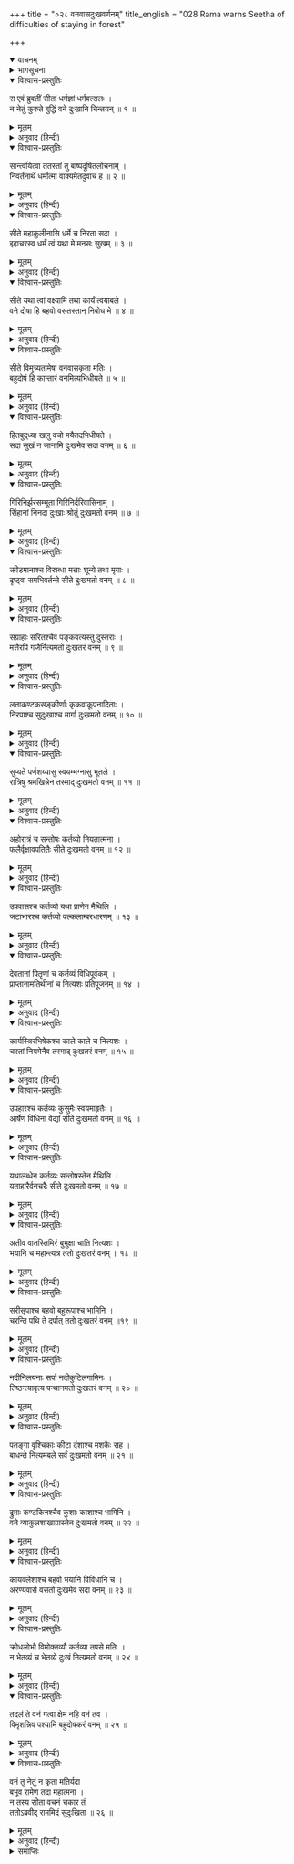 +++
title = "०२८ वनवासदुःखवर्णनम्"
title_english = "028 Rama warns Seetha of difficulties of staying in forest"

+++
<details open><summary>वाचनम्</summary>
<div caption="श्रीराम-हरिसीताराममूर्ति-घनपाठिभ्यां वचनम्" class="audioEmbed" src="https://archive.org/download/Ramayana-recitation-Sriram-harisItArAmamUrti-Ghanapaati-v2/Kanda_2/Kanda_2_AYK-028-Vanavasa_Dukka_Varnanam.mp3"></div>
</details>

<details><summary>भागसूचना</summary>

28. श्रीरामका वनवासके कष्टका वर्णन करते हुए सीताको वहाँ चलनेसे मना करना
</details>

<details open><summary>विश्वास-प्रस्तुतिः</summary>

स एवं ब्रुवतीं सीतां धर्मज्ञां धर्मवत्सलः ।  
न नेतुं कुरुते बुद्धिं वने दुःखानि चिन्तयन् ॥ १ ॥
</details>

<details><summary>मूलम्</summary>

स एवं ब्रुवतीं सीतां धर्मज्ञां धर्मवत्सलः ।  
न नेतुं कुरुते बुद्धिं वने दुःखानि चिन्तयन् ॥ १ ॥
</details>

<details><summary>अनुवाद (हिन्दी)</summary>

धर्मको जाननेवाली सीताके इस प्रकार कहनेपर भी धर्मवत्सल श्रीरामने वनमें होनेवाले दुःखोंको सोचकर उन्हें साथ ले जानेका विचार नहीं किया ॥ १ ॥
</details>

<details open><summary>विश्वास-प्रस्तुतिः</summary>

सान्त्वयित्वा ततस्तां तु बाष्पदूषितलोचनाम् ।  
निवर्तनार्थे धर्मात्मा वाक्यमेतदुवाच ह ॥ २ ॥
</details>

<details><summary>मूलम्</summary>

सान्त्वयित्वा ततस्तां तु बाष्पदूषितलोचनाम् ।  
निवर्तनार्थे धर्मात्मा वाक्यमेतदुवाच ह ॥ २ ॥
</details>

<details><summary>अनुवाद (हिन्दी)</summary>

सीताके नेत्रोंमें आँसू भरे हुए थे । धर्मात्मा श्रीराम उन्हें वनवासके विचारसे निवृत्त करनेके लिये सान्त्वना देते हुए इस प्रकार बोले— ॥ २ ॥
</details>

<details open><summary>विश्वास-प्रस्तुतिः</summary>

सीते महाकुलीनासि धर्मे च निरता सदा ।  
इहाचरस्व धर्मं त्वं यथा मे मनसः सुखम् ॥ ३ ॥
</details>

<details><summary>मूलम्</summary>

सीते महाकुलीनासि धर्मे च निरता सदा ।  
इहाचरस्व धर्मं त्वं यथा मे मनसः सुखम् ॥ ३ ॥
</details>

<details><summary>अनुवाद (हिन्दी)</summary>

‘सीते! तुम अत्यन्त उत्तम कुलमें उत्पन्न हुई हो और सदा धर्मके आचरणमें ही लगी रहती हो; अतःयहीं रहकर धर्मका पालन करो, जिससे मेरे मनको संतोष हो ॥
</details>

<details open><summary>विश्वास-प्रस्तुतिः</summary>

सीते यथा त्वां वक्ष्यामि तथा कार्यं त्वयाबले ।  
वने दोषा हि बहवो वसतस्तान् निबोध मे ॥ ४ ॥
</details>

<details><summary>मूलम्</summary>

सीते यथा त्वां वक्ष्यामि तथा कार्यं त्वयाबले ।  
वने दोषा हि बहवो वसतस्तान् निबोध मे ॥ ४ ॥
</details>

<details><summary>अनुवाद (हिन्दी)</summary>

‘सीते! मैं तुमसे जैसा कहूँ, वैसा ही करना तुम्हारा कर्तव्य है । तुम अबला हो, वनमें निवास करनेवाले मनुष्यको बहुत-से दोष प्राप्त होते हैं; उन्हें बता रहा हूँ, मुझसे सुनो ॥ ४ ॥
</details>

<details open><summary>विश्वास-प्रस्तुतिः</summary>

सीते विमुच्यतामेषा वनवासकृता मतिः ।  
बहुदोषं हि कान्तारं वनमित्यभिधीयते ॥ ५ ॥
</details>

<details><summary>मूलम्</summary>

सीते विमुच्यतामेषा वनवासकृता मतिः ।  
बहुदोषं हि कान्तारं वनमित्यभिधीयते ॥ ५ ॥
</details>

<details><summary>अनुवाद (हिन्दी)</summary>

‘सीते! वनवासके लिये चलनेका यह विचार छोड़ दो, वनको अनेक प्रकारके दोषोंसे व्याप्त और दुर्गम बताया जाता है ॥ ५ ॥
</details>

<details open><summary>विश्वास-प्रस्तुतिः</summary>

हितबुद‍्ध्या खलु वचो मयैतदभिधीयते ।  
सदा सुखं न जानामि दुःखमेव सदा वनम् ॥ ६ ॥
</details>

<details><summary>मूलम्</summary>

हितबुद‍्ध्या खलु वचो मयैतदभिधीयते ।  
सदा सुखं न जानामि दुःखमेव सदा वनम् ॥ ६ ॥
</details>

<details><summary>अनुवाद (हिन्दी)</summary>

‘तुम्हारे हितकी भावनासे ही मैं ये सब बातें कह रहा हूँ । जहाँतक मेरी जानकारी है, वनमें सदा सुख नहीं मिलता । वहाँ तो सदा दुःख ही मिला करता है ॥ ६ ॥
</details>

<details open><summary>विश्वास-प्रस्तुतिः</summary>

गिरिनिर्झरसम्भूता गिरिनिर्दरिवासिनाम् ।  
सिंहानां निनदा दुःखाः श्रोतुं दुःखमतो वनम् ॥ ७ ॥
</details>

<details><summary>मूलम्</summary>

गिरिनिर्झरसम्भूता गिरिनिर्दरिवासिनाम् ।  
सिंहानां निनदा दुःखाः श्रोतुं दुःखमतो वनम् ॥ ७ ॥
</details>

<details><summary>अनुवाद (हिन्दी)</summary>

‘पर्वतोंसे गिरनेवाले झरनोंके शब्दको सुनकर उन पर्वतोंकी कन्दराओंमें रहनेवाले सिंह दहाड़ने लगते हैं । उनकी वह गर्जना सुननेमें बड़ी दुःखदायिनी प्रतीत होती है, इसलिये वन दुःखमय ही है ॥ ७ ॥
</details>

<details open><summary>विश्वास-प्रस्तुतिः</summary>

क्रीडमानाश्च विस्रब्धा मत्ताः शून्ये तथा मृगाः ।  
दृष्ट्वा समभिवर्तन्ते सीते दुःखमतो वनम् ॥ ८ ॥
</details>

<details><summary>मूलम्</summary>

क्रीडमानाश्च विस्रब्धा मत्ताः शून्ये तथा मृगाः ।  
दृष्ट्वा समभिवर्तन्ते सीते दुःखमतो वनम् ॥ ८ ॥
</details>

<details><summary>अनुवाद (हिन्दी)</summary>

‘सीते! सूने वनमें निर्भय होकर क्रीड़ा करनेवाले मतवाले जंगली पशु मनुष्यको देखते ही उसपर चारों ओरसे टूट पड़ते हैं; अतः वन दुःखसे भरा हुआ है ॥
</details>

<details open><summary>विश्वास-प्रस्तुतिः</summary>

सग्राहाः सरितश्चैव पङ्कवत्यस्तु दुस्तराः ।  
मत्तैरपि गजैर्नित्यमतो दुःखतरं वनम् ॥ ९ ॥
</details>

<details><summary>मूलम्</summary>

सग्राहाः सरितश्चैव पङ्कवत्यस्तु दुस्तराः ।  
मत्तैरपि गजैर्नित्यमतो दुःखतरं वनम् ॥ ९ ॥
</details>

<details><summary>अनुवाद (हिन्दी)</summary>

‘वनमें जो नदियाँ होती हैं, उनके भीतर ग्राह निवास करते हैं, उनमें कीचड़ अधिक होनेके कारण उन्हें पार करना अत्यन्त कठिन होता है । इसके सिवा वनमें मतवाले हाथी सदा घूमते रहते हैं । इस सब कारणोंसे वन बहुत ही दुःखदायक होता है ॥ ९ ॥
</details>

<details open><summary>विश्वास-प्रस्तुतिः</summary>

लताकण्टकसङ्कीर्णाः कृकवाकूपनादिताः ।  
निरपाश्च सुदुःखाश्च मार्गा दुःखमतो वनम् ॥ १० ॥
</details>

<details><summary>मूलम्</summary>

लताकण्टकसङ्कीर्णाः कृकवाकूपनादिताः ।  
निरपाश्च सुदुःखाश्च मार्गा दुःखमतो वनम् ॥ १० ॥
</details>

<details><summary>अनुवाद (हिन्दी)</summary>

‘वनके मार्ग लताओं और काँटोंसे भरे रहते हैं । वहाँ जंगली मुर्गें बोला करते हैं, उन मार्गोंपर चलनेमें बड़ा कष्ट होता है तथा वहाँ आस-पास जल नहीं मिलता, इससे वनमें दुःख-ही-दुःख है ॥ १० ॥
</details>

<details open><summary>विश्वास-प्रस्तुतिः</summary>

सुप्यते पर्णशय्यासु स्वयम्भग्नासु भूतले ।  
रात्रिषु श्रमखिन्नेन तस्माद् दुःखमतो वनम् ॥ ११ ॥
</details>

<details><summary>मूलम्</summary>

सुप्यते पर्णशय्यासु स्वयम्भग्नासु भूतले ।  
रात्रिषु श्रमखिन्नेन तस्माद् दुःखमतो वनम् ॥ ११ ॥
</details>

<details><summary>अनुवाद (हिन्दी)</summary>

‘दिनभरके परिश्रमसे थके-माँदे मनुष्यको रातमें जमीनके ऊपर अपने-आप गिरे हुए सूखे पत्तोंके बिछौनेपर सोना पड़ता है, अतः वन दुःखसे भरा हुआ है ॥ ११ ॥
</details>

<details open><summary>विश्वास-प्रस्तुतिः</summary>

अहोरात्रं च सन्तोषः कर्तव्यो नियतात्मना ।  
फलैर्वृक्षावपतितैः सीते दुःखमतो वनम् ॥ १२ ॥
</details>

<details><summary>मूलम्</summary>

अहोरात्रं च सन्तोषः कर्तव्यो नियतात्मना ।  
फलैर्वृक्षावपतितैः सीते दुःखमतो वनम् ॥ १२ ॥
</details>

<details><summary>अनुवाद (हिन्दी)</summary>

‘सीते! वहाँ मनको वशमें रखकर वृक्षोंसे स्वतः गिरे हुए फलोंके आहारपर ही दिन-रात संतोष करना पड़ता है, अतः वन दुःख देनेवाला ही है ॥ १२ ॥
</details>

<details open><summary>विश्वास-प्रस्तुतिः</summary>

उपवासश्च कर्तव्यो यथा प्राणेन मैथिलि ।  
जटाभारश्च कर्तव्यो वल्कलाम्बरधारणम् ॥ १३ ॥
</details>

<details><summary>मूलम्</summary>

उपवासश्च कर्तव्यो यथा प्राणेन मैथिलि ।  
जटाभारश्च कर्तव्यो वल्कलाम्बरधारणम् ॥ १३ ॥
</details>

<details><summary>अनुवाद (हिन्दी)</summary>

‘मिथिलेशकुमारी! अपनी शक्तिके अनुसार उपवास करना, सिरपर जटाका भार ढोना और वल्कल वस्त्र धारण करना—यही वहाँकी जीवनशैली है ॥ १३ ॥
</details>

<details open><summary>विश्वास-प्रस्तुतिः</summary>

देवतानां पितॄणां च कर्तव्यं विधिपूर्वकम् ।  
प्राप्तानामतिथीनां च नित्यशः प्रतिपूजनम् ॥ १४ ॥
</details>

<details><summary>मूलम्</summary>

देवतानां पितॄणां च कर्तव्यं विधिपूर्वकम् ।  
प्राप्तानामतिथीनां च नित्यशः प्रतिपूजनम् ॥ १४ ॥
</details>

<details><summary>अनुवाद (हिन्दी)</summary>

‘देवताओंका, पितरोंका तथा आये हुए अतिथियोंका प्रतिदिन शास्त्रोक्तविधिके अनुसार पूजन करना—यह वनवासीका प्रधान कर्तव्य है ॥ १४ ॥
</details>

<details open><summary>विश्वास-प्रस्तुतिः</summary>

कार्यस्त्रिरभिषेकश्च काले काले च नित्यशः ।  
चरतां नियमेनैव तस्माद् दुःखतरं वनम् ॥ १५ ॥
</details>

<details><summary>मूलम्</summary>

कार्यस्त्रिरभिषेकश्च काले काले च नित्यशः ।  
चरतां नियमेनैव तस्माद् दुःखतरं वनम् ॥ १५ ॥
</details>

<details><summary>अनुवाद (हिन्दी)</summary>

‘वनवासीको प्रतिदिन नियमपूर्वक तीनों समय स्नान करना होता है । इसलिये वन बहुत ही कष्ट देनेवाला है ॥
</details>

<details open><summary>विश्वास-प्रस्तुतिः</summary>

उपहारश्च कर्तव्यः कुसुमैः स्वयमाहृतैः ।  
आर्षेण विधिना वेद्यां सीते दुःखमतो वनम् ॥ १६ ॥
</details>

<details><summary>मूलम्</summary>

उपहारश्च कर्तव्यः कुसुमैः स्वयमाहृतैः ।  
आर्षेण विधिना वेद्यां सीते दुःखमतो वनम् ॥ १६ ॥
</details>

<details><summary>अनुवाद (हिन्दी)</summary>

‘सीते! वहाँ स्वयं चुनकर लाये हुए फूलोंद्वारा वेदोक्त विधिसे वेदीपर देवताओंकी पूजा करनी पड़ती है । इसलिये वनको कष्टप्रद कहा गया है ॥ १६ ॥
</details>

<details open><summary>विश्वास-प्रस्तुतिः</summary>

यथालब्धेन कर्तव्यः सन्तोषस्तेन मैथिलि ।  
यताहारैर्वनचरैः सीते दुःखमतो वनम् ॥ १७ ॥
</details>

<details><summary>मूलम्</summary>

यथालब्धेन कर्तव्यः सन्तोषस्तेन मैथिलि ।  
यताहारैर्वनचरैः सीते दुःखमतो वनम् ॥ १७ ॥
</details>

<details><summary>अनुवाद (हिन्दी)</summary>

‘मिथिलेशकुमारी जानकी! वनवासियोंको जब जैसा आहार मिल जाय उसीपर संतोष करना पड़ता है; अतः वन दुःखरूप ही है ॥ १७ ॥
</details>

<details open><summary>विश्वास-प्रस्तुतिः</summary>

अतीव वातस्तिमिरं बुभुक्षा चाति नित्यशः ।  
भयानि च महान्त्यत्र ततो दुःखतरं वनम् ॥ १८ ॥
</details>

<details><summary>मूलम्</summary>

अतीव वातस्तिमिरं बुभुक्षा चाति नित्यशः ।  
भयानि च महान्त्यत्र ततो दुःखतरं वनम् ॥ १८ ॥
</details>

<details><summary>अनुवाद (हिन्दी)</summary>

‘वनमें प्रचण्ड आँधी, घोर अन्धकार, प्रतिदिन भूखका कष्ट तथा और भी बड़े-बड़े भय प्राप्त होते हैं, अतः वन अत्यन्त कष्टप्रद है ॥ १८ ॥
</details>

<details open><summary>विश्वास-प्रस्तुतिः</summary>

सरीसृपाश्च बहवो बहुरूपाश्च भामिनि ।  
चरन्ति पथि ते दर्पात् ततो दुःखतरं वनम् ॥१९ ॥
</details>

<details><summary>मूलम्</summary>

सरीसृपाश्च बहवो बहुरूपाश्च भामिनि ।  
चरन्ति पथि ते दर्पात् ततो दुःखतरं वनम् ॥१९ ॥
</details>

<details><summary>अनुवाद (हिन्दी)</summary>

‘भामिनि! वहाँ बहुत-से पहाड़ी सर्प, जो अनेक प्रकारके रूपवाले होते हैं, दर्पवश बीच रास्तेमें विचरते रहते हैं; अतः वन अत्यन्त कष्टदायक है ॥ १९ ॥
</details>

<details open><summary>विश्वास-प्रस्तुतिः</summary>

नदीनिलयनाः सर्पा नदीकुटिलगामिनः ।  
तिष्ठन्त्यावृत्य पन्थानमतो दुःखतरं वनम् ॥ २० ॥
</details>

<details><summary>मूलम्</summary>

नदीनिलयनाः सर्पा नदीकुटिलगामिनः ।  
तिष्ठन्त्यावृत्य पन्थानमतो दुःखतरं वनम् ॥ २० ॥
</details>

<details><summary>अनुवाद (हिन्दी)</summary>

‘जो नदियोंमें निवास करते और नदियोंके समान ही कुटिल गतिसे चलते हैं, ऐसे बहुसंख्यक सर्प वनमें रास्तेको घेरकर पड़े रहते हैं; इसलिये वन बहुत ही कष्टदायक है ॥ २० ॥
</details>

<details open><summary>विश्वास-प्रस्तुतिः</summary>

पतङ्गा वृश्चिकाः कीटा दंशाश्च मशकैः सह ।  
बाधन्ते नित्यमबले सर्वं दुःखमतो वनम् ॥ २१ ॥
</details>

<details><summary>मूलम्</summary>

पतङ्गा वृश्चिकाः कीटा दंशाश्च मशकैः सह ।  
बाधन्ते नित्यमबले सर्वं दुःखमतो वनम् ॥ २१ ॥
</details>

<details><summary>अनुवाद (हिन्दी)</summary>

‘अबले! पतंगे, बिच्छू, कीड़े, डाँस और मच्छर वहाँ सदा कष्ट पहुँचाते रहते हैं; अतः सारा वन दुःखरूप ही है ॥ २१ ॥
</details>

<details open><summary>विश्वास-प्रस्तुतिः</summary>

द्रुमाः कण्टकिनश्चैव कुशाः काशाश्च भामिनि ।  
वने व्याकुलशाखाग्रास्तेन दुःखमतो वनम् ॥ २२ ॥
</details>

<details><summary>मूलम्</summary>

द्रुमाः कण्टकिनश्चैव कुशाः काशाश्च भामिनि ।  
वने व्याकुलशाखाग्रास्तेन दुःखमतो वनम् ॥ २२ ॥
</details>

<details><summary>अनुवाद (हिन्दी)</summary>

‘भामिनि! वनमें काँटेदार वृक्ष, कुश और कास होते हैं, जिनकी शाखाओंके अग्रभाग सब ओर फैले हुए होते हैं; इसलिये वन विशेष कष्टदायक होता है ॥ २२ ॥
</details>

<details open><summary>विश्वास-प्रस्तुतिः</summary>

कायक्लेशाश्च बहवो भयानि विविधानि च ।  
अरण्यवासे वसतो दुःखमेव सदा वनम् ॥ २३ ॥
</details>

<details><summary>मूलम्</summary>

कायक्लेशाश्च बहवो भयानि विविधानि च ।  
अरण्यवासे वसतो दुःखमेव सदा वनम् ॥ २३ ॥
</details>

<details><summary>अनुवाद (हिन्दी)</summary>

‘वनमें निवास करनेवाले मनुष्यको बहुत-से शारीरिक क्लेशों और नाना प्रकारके भयोंका सामना करना पड़ता है, अतः वन सदा दुःखरूप ही होता है ॥ २३ ॥
</details>

<details open><summary>विश्वास-प्रस्तुतिः</summary>

क्रोधलोभौ विमोक्तव्यौ कर्तव्या तपसे मतिः ।  
न भेतव्यं च भेतव्ये दुःखं नित्यमतो वनम् ॥ २४ ॥
</details>

<details><summary>मूलम्</summary>

क्रोधलोभौ विमोक्तव्यौ कर्तव्या तपसे मतिः ।  
न भेतव्यं च भेतव्ये दुःखं नित्यमतो वनम् ॥ २४ ॥
</details>

<details><summary>अनुवाद (हिन्दी)</summary>

‘वहाँ क्रोध और लोभको त्याग देना होता है, तपस्यामें मन लगाना पड़ता है और जहाँ भयका स्थान है, वहाँ भी भयभीत न होनेकी आवश्यकता होती है; अतः वनमें सदा दुःख-ही-दुःख है ॥ २४ ॥
</details>

<details open><summary>विश्वास-प्रस्तुतिः</summary>

तदलं ते वनं गत्वा क्षेमं नहि वनं तव ।  
विमृशन्निव पश्यामि बहुदोषकरं वनम् ॥ २५ ॥
</details>

<details><summary>मूलम्</summary>

तदलं ते वनं गत्वा क्षेमं नहि वनं तव ।  
विमृशन्निव पश्यामि बहुदोषकरं वनम् ॥ २५ ॥
</details>

<details><summary>अनुवाद (हिन्दी)</summary>

‘इसलिये तुम्हारा वनमें जाना ठीक नहीं है । वहाँ जाकर तुम सकुशल नहीं रह सकती । मैं बहुत सोच-विचारकर देखता और समझता हूँ—कि वनमें रहना अनेक दोषोंका उत्पादक बहुत ही कष्टदायक है ॥ २५ ॥
</details>

<details open><summary>विश्वास-प्रस्तुतिः</summary>

वनं तु नेतुं न कृता मतिर्यदा  
बभूव रामेण तदा महात्मना ।  
न तस्य सीता वचनं चकार तं  
ततोऽब्रवीद् राममिदं सुदुःखिता ॥ २६ ॥
</details>

<details><summary>मूलम्</summary>

वनं तु नेतुं न कृता मतिर्यदा  
बभूव रामेण तदा महात्मना ।  
**न** तस्य सीता **वचनं चकार** तं  
ततोऽब्रवीद् राममिदं सुदुःखिता ॥ २६ ॥
</details>

<details><summary>अनुवाद (हिन्दी)</summary>

जब महात्मा श्रीरामने उस समय सीताको वनमें ले जानेका विचार नहीं किया, तब सीताने भी उनकी उस बातको नहीं माना । वे अत्यन्त दुःखी होकर श्रीरामसे इस प्रकार बोलीं ॥ २६ ॥
</details>

<details><summary>समाप्तिः</summary>

इत्यार्षे श्रीमद्रामायणे वाल्मीकीये आदिकाव्येऽयोध्याकाण्डेऽष्टाविंशः सर्गः ॥ २८ ॥  
इस प्रकार श्रीवाल्मीकिनिर्मित आर्षरामायण आदिकाव्यके अयोध्याकाण्डमें अट्ठाईसवाँ सर्ग पूरा हुआ ॥ २८ ॥
</details>

